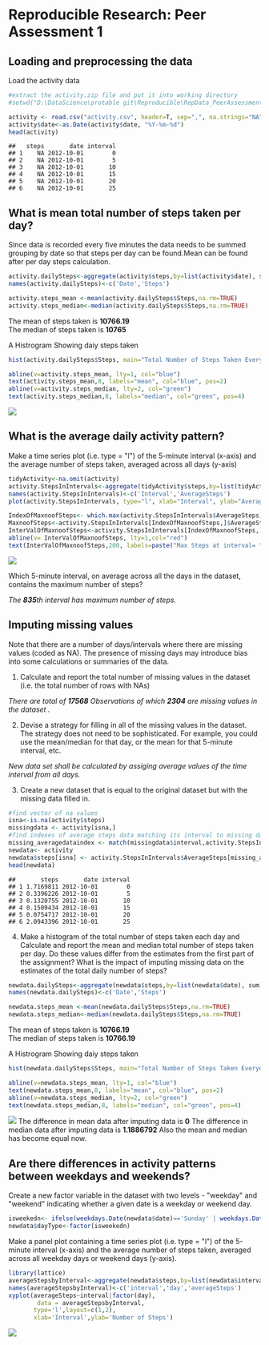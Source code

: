# Reproducible Research: Peer Assessment 1

## Loading and preprocessing the data
Load the activity data

```r
#extract the activity.zip file and put it into working directory
#setwd("D:\DataScience\protable git\Reproducible\RepData_PeerAssessment1")
```

```r
activity <- read.csv("activity.csv", header=T, sep=",", na.strings="NA")
activity$date<-as.Date(activity$date, "%Y-%m-%d")
head(activity)
```

```
##   steps       date interval
## 1    NA 2012-10-01        0
## 2    NA 2012-10-01        5
## 3    NA 2012-10-01       10
## 4    NA 2012-10-01       15
## 5    NA 2012-10-01       20
## 6    NA 2012-10-01       25
```

## What is mean total number of steps taken per day?

Since data is recorded every five minutes the data needs to be summed grouping by date
so that steps per day can be found.Mean can be found after per day steps calculation.

```r
activity.dailySteps<-aggregate(activity$steps,by=list(activity$date), sum)
names(activity.dailySteps)<-c('Date','Steps')

activity.steps_mean <-mean(activity.dailySteps$Steps,na.rm=TRUE)
activity.steps_median<-median(activity.dailySteps$Steps,na.rm=TRUE)
```
The mean of steps taken is **10766.19**  
The median of steps taken is **10765**

A Histrogram Showing daiy steps taken

```r
hist(activity.dailySteps$Steps, main="Total Number of Steps Taken Everyday", xlab="Steps", breaks=50,col='orange',xlim=c(0,25000),ylim=c(0,8))

abline(v=activity.steps_mean, lty=1, col="blue")
text(activity.steps_mean,8, labels="mean", col="blue", pos=2)
abline(v=activity.steps_median, lty=2, col="green")
text(activity.steps_median,8, labels="median", col="green", pos=4)
```

![](PA1_template_files/figure-html/histogram-1.png)<!-- -->

## What is the average daily activity pattern?
Make a time series plot (i.e. type = "l") of the 5-minute interval (x-axis) and the average number of steps taken, averaged across all days (y-axis)

```r
tidyActivity<-na.omit(activity)
activity.StepsInIntervals<-aggregate(tidyActivity$steps,by=list(tidyActivity$interval), mean)
names(activity.StepsInIntervals)<-c('Interval','AverageSteps')
plot(activity.StepsInIntervals, type="l", xlab="Interval", ylab="Average Steps", main="Average Daily Activity Pattern")

IndexOfMaxnoofSteps<- which.max(activity.StepsInIntervals$AverageSteps)
MaxnoofSteps<-activity.StepsInIntervals[IndexOfMaxnoofSteps,]$AverageSteps
InterValOfMaxnoofSteps<-activity.StepsInIntervals[IndexOfMaxnoofSteps,]$Interval
abline(v= InterValOfMaxnoofSteps, lty=1,col="red")
text(InterValOfMaxnoofSteps,200, labels=paste("Max Steps at interval= ",InterValOfMaxnoofSteps) , col="red", pos=4)
```

![](PA1_template_files/figure-html/unnamed-chunk-4-1.png)<!-- -->


Which 5-minute interval, on average across all the days in the dataset, contains the maximum number of steps?

_The **835**th  interval has maximum number of steps._

## Imputing missing values

Note that there are a number of days/intervals where there are missing values (coded as NA). The presence of missing days may introduce bias into some calculations or summaries of the data.

1. Calculate and report the total number of missing values in the dataset (i.e. the total number of rows with NAs)

_There are total of **17568** Observations of which **2304** are missing values in the dataset ._

2. Devise a strategy for filling in all of the missing values in the dataset. The
strategy does not need to be sophisticated. For example, you could use
the mean/median for that day, or the mean for that 5-minute interval, etc.

_New data set shall be calculated by assiging average values of the time interval from all days._

3. Create a new dataset that is equal to the original dataset but with the
missing data filled in.


```r
#find vector of na values
isna<-is.na(activity$steps)
missingdata <- activity[isna,]
#find indexes of average steps data matching its interval to missing data.
missing_averagedataindex <- match(missingdata$interval,activity.StepsInIntervals$Interval)
newdata<- activity
newdata$steps[isna] <- activity.StepsInIntervals$AverageSteps[missing_averagedataindex]
head(newdata)
```

```
##       steps       date interval
## 1 1.7169811 2012-10-01        0
## 2 0.3396226 2012-10-01        5
## 3 0.1320755 2012-10-01       10
## 4 0.1509434 2012-10-01       15
## 5 0.0754717 2012-10-01       20
## 6 2.0943396 2012-10-01       25
```


4. Make a histogram of the total number of steps taken each day and Calculate
and report the mean and median total number of steps taken per day. Do
these values differ from the estimates from the first part of the assignment?
What is the impact of imputing missing data on the estimates of the total
daily number of steps?



```r
newdata.dailySteps<-aggregate(newdata$steps,by=list(newdata$date), sum)
names(newdata.dailySteps)<-c('Date','Steps')

newdata.steps_mean <-mean(newdata.dailySteps$Steps,na.rm=TRUE)
newdata.steps_median<-median(newdata.dailySteps$Steps,na.rm=TRUE)
```
The mean of steps taken is **10766.19**  
The median of steps taken is **10766.19**

A Histrogram Showing daiy steps taken

```r
hist(newdata.dailySteps$Steps, main="Total Number of Steps Taken Everyday", xlab="Steps", breaks=50,col='orange',xlim=c(0,25000),ylim=c(0,12))

abline(v=newdata.steps_mean, lty=1, col="blue")
text(newdata.steps_mean,8, labels="mean", col="blue", pos=2)
abline(v=newdata.steps_median, lty=2, col="green")
text(newdata.steps_median,8, labels="median", col="green", pos=4)
```

![](PA1_template_files/figure-html/newhistogram-1.png)<!-- -->
The difference in mean data after imputing data is
**0**
The difference in median data after imputing data is
**1.1886792**
Also the mean and median has become equal now.



## Are there differences in activity patterns between weekdays and weekends?

Create a new factor variable in the dataset with two levels - "weekday"
and "weekend" indicating whether a given date is a weekday or weekend
day.



```r
isweekedn<- ifelse(weekdays.Date(newdata$date)=='Sunday' | weekdays.Date(newdata$date) =='Saturday','WeekEnd','WeekDay')
newdata$dayType<-factor(isweekedn)
```

Make a panel plot containing a time series plot (i.e. type = "l") of the
5-minute interval (x-axis) and the average number of steps taken, averaged
across all weekday days or weekend days (y-axis).


```r
library(lattice)
averageStepsbyInterval<-aggregate(newdata$steps,by=list(newdata$interval,newdata$dayType), mean)
names(averageStepsbyInterval)<-c('interval','day','averageSteps')
xyplot(averageSteps~interval|factor(day),
        data = averageStepsbyInterval,
       type='l',layout=c(1,2),
       xlab='Interval',ylab='Number of Steps')
```

![](PA1_template_files/figure-html/unnamed-chunk-8-1.png)<!-- -->

